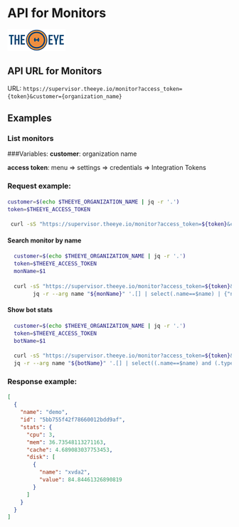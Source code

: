# API for Monitors

[![theeye.io](../../images/logo-theeye-theOeye-logo2.png)](https://theeye.io/en/index.html)

## API URL for Monitors

URL: `https://supervisor.theeye.io/monitor?access_token={token}&customer={organization_name}`


## Examples
### List monitors

###Variables:
  **customer**: organization name

  **access token**: menu => settings => credentials => Integration Tokens

### Request example:

```bash
customer=$(echo $THEEYE_ORGANIZATION_NAME | jq -r '.')
token=$THEEYE_ACCESS_TOKEN

 curl -sS "https://supervisor.theeye.io/monitor?access_token=${token}&customer=${customer}"
```
#### **Search monitor by name**

```bash
  customer=$(echo $THEEYE_ORGANIZATION_NAME | jq -r '.')
  token=$THEEYE_ACCESS_TOKEN
  monName=$1

  curl -sS "https://supervisor.theeye.io/monitor?access_token=${token}&customer=${customer}" | \
		jq -r --arg name "${monName}" '.[] | select(.name==$name) | {"name": .name, "id": .id, "state": .resource.state}' | jq -s '.'
```

#### **Show bot stats**

```bash
  customer=$(echo $THEEYE_ORGANIZATION_NAME | jq -r '.')
  token=$THEEYE_ACCESS_TOKEN
  botName=$1

  curl -sS "https://supervisor.theeye.io/monitor?access_token=${token}&customer=${customer}"  | \
  jq -r --arg name "${botName}" '.[] | select((.name==$name) and (.type=="dstat")) | {"name": .name, "id": .id, "stats": .resource.last_event.data}' | jq -s '.'
```

### **Response example:**

```json
[
  {
    "name": "demo",
    "id": "5bb755f42f78660012bdd9af",
    "stats": {
      "cpu": 3,
      "mem": 36.73548113271163,
      "cache": 4.689083037753453,
      "disk": [
        {
          "name": "xvda2",
          "value": 84.84461326890819
        }
      ]
    }
  }
]
```


